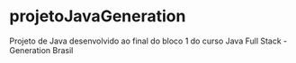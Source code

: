 # projetoJavaGeneration
Projeto de Java desenvolvido ao final do bloco 1 do curso Java Full Stack - Generation Brasil
